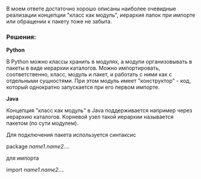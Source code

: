 В моем ответе достаточно хорошо описаны наиболее очевидные реализации концепции "класс как модуль", иерархия папок при импорте или обращении к пакету тоже не забыта.

### Решения:
**Python**

В Python можно классы хранить в модулях, а модули организовывать в пакеты в виде иерархии каталогов.
Можно импортировать, соответственно, класс, модуль и пакет, и работать с ними как с отдельными сущностями.
При этом модуль имеет "конструктор" - код, который однократно запускается при его первом импорте.

**Java**

Концепция "класс как модуль" в Java поддерживается например через иерархию каталогов.
Корневой узел такой иерархии называется пакетом (по сути модулем).

Для подключения пакета используется синтаксис

package *name1.name2....*

для импорта

import *name1.name2....* 
